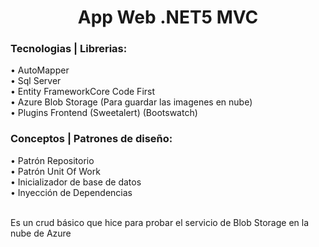 <h1 align="center">App Web .NET5 MVC</h1>

<h3>Tecnologias | Librerias:</h3>

• AutoMapper </br>
• Sql Server </br>
• Entity FrameworkCore Code First </br>
• Azure Blob Storage (Para guardar las imagenes en nube) </br>
• Plugins Frontend (Sweetalert) (Bootswatch)

<h3>Conceptos | Patrones de diseño:</h3>

• Patrón Repositorio </br>
• Patrón Unit Of Work </br>
• Inicializador de base de datos </br>
• Inyección de Dependencias </br></br>

<p>Es un crud básico que hice para probar el servicio de Blob Storage en la nube de Azure</p>

